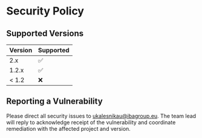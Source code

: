 # Security Policy

## Supported Versions

| Version | Supported          |
| ------- | ------------------ |
|   2.x   | :white_check_mark: |
| 1.2.x   | :white_check_mark: |
| < 1.2   | :x:                |

## Reporting a Vulnerability

Please direct all security issues to [ukalesnikau@ibagroup.eu](mailto:ukalesnikau@ibagroup.eu?subject=Vulnerability%20report). The team lead will reply to acknowledge receipt of the vulnerability and coordinate remediation with the affected project and version.
